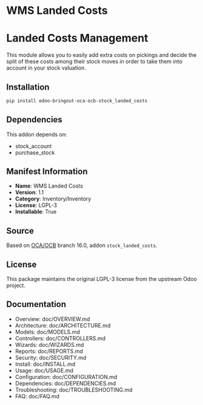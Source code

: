 # WMS Landed Costs


Landed Costs Management
=======================
This module allows you to easily add extra costs on pickings and decide the split of these costs among their stock moves in order to take them into account in your stock valuation.
    

## Installation

```bash
pip install odoo-bringout-oca-ocb-stock_landed_costs
```

## Dependencies

This addon depends on:
- stock_account
- purchase_stock

## Manifest Information

- **Name**: WMS Landed Costs
- **Version**: 1.1
- **Category**: Inventory/Inventory
- **License**: LGPL-3
- **Installable**: True

## Source

Based on [OCA/OCB](https://github.com/OCA/OCB) branch 16.0, addon `stock_landed_costs`.

## License

This package maintains the original LGPL-3 license from the upstream Odoo project.

## Documentation

- Overview: doc/OVERVIEW.md
- Architecture: doc/ARCHITECTURE.md
- Models: doc/MODELS.md
- Controllers: doc/CONTROLLERS.md
- Wizards: doc/WIZARDS.md
- Reports: doc/REPORTS.md
- Security: doc/SECURITY.md
- Install: doc/INSTALL.md
- Usage: doc/USAGE.md
- Configuration: doc/CONFIGURATION.md
- Dependencies: doc/DEPENDENCIES.md
- Troubleshooting: doc/TROUBLESHOOTING.md
- FAQ: doc/FAQ.md
